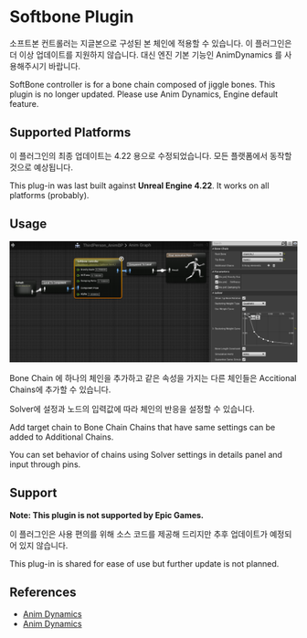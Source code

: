 # Softbone Plugin

소프트본 컨트롤러는 지글본으로 구성된 본 체인에 적용할 수 있습니다. 
이 플러그인은 더 이상 업데이트를 지원하지 않습니다. 
대신 엔진 기본 기능인 AnimDynamics 를 사용해주시기 바랍니다. 

SoftBone controller is for a bone chain composed of jiggle bones. 
This plugin is no longer updated. 
Please use Anim Dynamics, Engine default feature.


## Supported Platforms

이 플러그인의 최종 업데이트는 4.22 용으로 수정되었습니다.
모든 플랫폼에서 동작할 것으로 예상됩니다.

This plug-in was last built against **Unreal Engine 4.22**. 
It works on all platforms (probably).

## Usage

![Screenshot](Docs/SBController.png)

Bone Chain 에 하나의 체인을 추가하고
같은 속성을 가지는 다른 체인들은 Accitional Chains에 추가할 수 있습니다.

Solver에 설정과 노드의 입력값에 따라 체인의 반응을 설정할 수 있습니다.

Add target chain to Bone Chain
Chains that have same settings can be added to Additional Chains.

You can set behavior of chains using Solver settings in details panel and input through pins.

## Support

**Note: This plugin is not supported by Epic Games.**

이 플러그인은 사용 편의를 위해 소스 코드를 제공해 드리지만
추후 업데이트가 예정되어 있지 않습니다.

This plug-in is shared for ease of use
but further update is not planned.

## References

* [Anim Dynamics](https://docs.unrealengine.com/en-US/Engine/Animation/NodeReference/SkeletalControls/AnimDynamics/index.html)
* [Anim Dynamics](https://docs.unrealengine.com/en-US/Engine/Animation/NodeReference/SkeletalControls/AnimDynamics/index.html)

